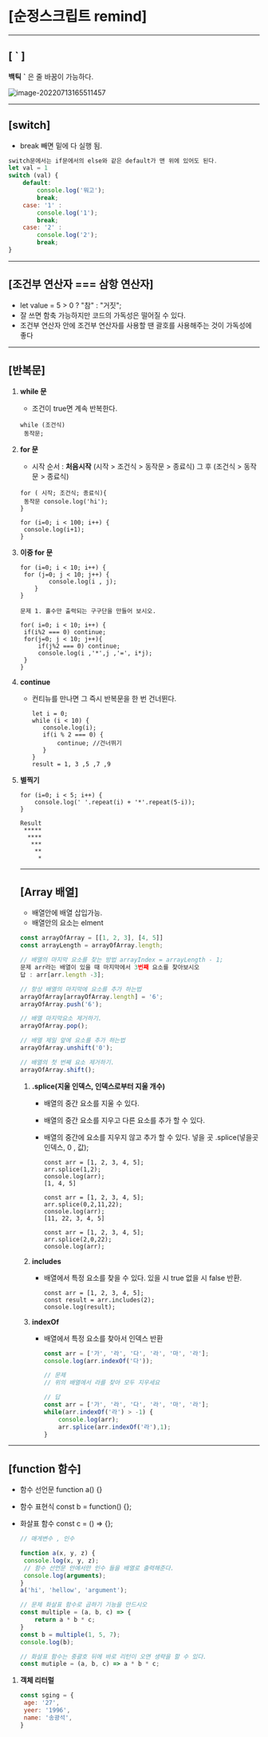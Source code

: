 # [순정스크립트 remind]

---

## [ ` ]

**백틱**  **`**  은 줄 바꿈이 가능하다.

![image-20220713165511457](C:\Users\ck154\AppData\Roaming\Typora\typora-user-images\image-20220713165511457.png)



---

## [switch]

- break 빼면 밑에 다 실행 됨.

```javascript
switch문에서는 if문에서의 else와 같은 default가 맨 위에 있어도 된다.
let val = 1
switch (val) {
	default:
        console.log('뭐고');
        break;
	case: '1' :
        console.log('1');
        break;
    case: '2' :
    	console.log('2');
        break;
}
```



---

## [조건부 연산자  === 삼항 연산자]

- let value = 5 > 0 ? "참" : "거짓";
- 잘 쓰면 함축 가능하지만 코드의 가독성은 떨어질 수 있다.
- 조건부 연산자 안에 조건부 연산자를 사용할 땐 괄호를 사용해주는 것이 가독성에 좋다

---

## [반복문]

1. **while 문**

   - 조건이 true면 계속 반복한다.

   ```
   while (조건식)
   	동작문;
   ```

2. **for 문**

   - 시작 순서 : **처음시작** (시작 > 조건식 > 동작문 > 종료식)  그 후 (조건식 > 동작문 > 종료식) 

   ```
   for ( 시작; 조건식; 종료식){
   	동작문 console.log('hi');
   }
   
   for (i=0; i < 100; i++) {
   	console.log(i+1);
   }
   ```

3. **이중 for 문**

   ```
   for (i=0; i < 10; i++) {
   	for (j=0; j < 10; j++) {
           console.log(i , j);
       }
   }
   
   문제 1. 홀수만 출력되는 구구단을 만들어 보시오.
   
   for( i=0; i < 10; i++) {
   	if(i%2 === 0) continue;
   	for(j=0; j < 10; j++){
   		if(j%2 === 0) continue;
   		console.log(i ,'*',j ,'=', i*j);
   	}
   }
   ```

4. **continue**

   - 컨티뉴를 만나면 그 즉시 반복문을 한 번 건너뛴다.

     ```
     let i = 0;
     while (i < 10) {
     	console.log(i);
     	if(i % 2 === 0) {
     		continue; //건너뛰기
     	}
     }
     result = 1, 3 ,5 ,7 ,9
     ```

     

5. **별찍기** 

   ```
   for (i=0; i < 5; i++) {
       console.log(' '.repeat(i) + '*'.repeat(5-i));
   }
   
   Result
    *****
     ****
      ***
       **
        *
   ```

   

   ---

   ## [Array 배열]

   - 배열안에 배열 삽입가능. 
   - 배열안의 요소는 elment

   ```javascript
   const arrayOfArray = [[1, 2, 3], [4, 5]]
   const arrayLength = arrayOfArray.length;
   
   // 배열의 마지막 요소를 찾는 방법 arrayIndex = arrayLength - 1;
   문제 arr라는 배열이 있을 때 마지막에서 3번째 요소를 찾아보시오
   답 : arr[arr.length -3];
   
   // 항상 배열의 마지막에 요소를 추가 하는법
   arrayOfArray[arrayOfArray.length] = '6';
   arrayOfArray.push('6');
   
   // 배열 마지막요소 제거하기.
   arrayOfArray.pop();
   
   // 배열 제일 앞에 요소를 추가 하는법
   arrayOfArray.unshift('0');
   
   // 배열의 첫 번째 요소 제거하기.
   arrayOfArray.shift();
   
   
   ```

   1. **.splice(지울 인덱스, 인덱스로부터 지울 개수)**

      - 배열의 중간 요소를 지울 수 있다.


      - 배열의 중간 요소를 지우고 다른 요소를 추가 할 수 있다.


      - 배열의 중간에 요소를 지우지 않고 추가 할 수 있다. 넣을 곳 .splice(넣을곳 인덱스, 0 , 값);

        ```
        const arr = [1, 2, 3, 4, 5];
        arr.splice(1,2);
        console.log(arr);
        [1, 4, 5]
        
        const arr = [1, 2, 3, 4, 5];
        arr.splice(0,2,11,22);
        console.log(arr);
        [11, 22, 3, 4, 5]
        
        const arr = [1, 2, 3, 4, 5];
        arr.splice(2,0,22);
        console.log(arr);
        ```

        

   2. **includes**

      - 배열에서 특정 요소를 찾을 수 있다. 있을 시 true 없을 시 false 반환.

        ```
        const arr = [1, 2, 3, 4, 5];
        const result = arr.includes(2);
        console.log(result);
        ```


   3. **indexOf**

      - 배열에서 특정 요소를 찾아서 인덱스 반환 

        ```javascript
        const arr = ['가', '라', '다', '라', '마', '라'];
        console.log(arr.indexOf('다'));
        
        // 문제 
        // 위의 배열에서 라를 찾아 모두 지우세요 
        
        // 답
        const arr = ['가', '라', '다', '라', '마', '라'];
        while(arr.indexOf('라') > -1) {
            console.log(arr);
            arr.splice(arr.indexOf('라'),1);
        }
        ```

        

---

## **[function 함수]**

- 함수 선언문 function a() {}

- 함수 표현식 const b = function() {};

- 화살표 함수 const c = () => {};

   ```javascript
   // 매게변수 , 인수
   
   function a(x, y, z) {
   	console.log(x, y, z);
   	// 함수 선언문 안에서만 인수 들을 배열로 출력해준다.
   	console.log(arguments);
   }
   a('hi', 'hellow', 'argument');
   
   // 문제 화살표 함수로 곱하기 기능을 만드시오
   const multiple = (a, b, c) => {
       return a * b * c;
   }
   const b = multiple(1, 5, 7);
   console.log(b);
   
   // 화살표 함수는 중괄호 뒤에 바로 리턴이 오면 생략을 할 수 있다.
   const mutiple = (a, b, c) => a * b * c;
   ```

1. **객체 리터럴**

   ```javascript
   const sging = {
   	age: '27',
   	yeer: '1996',
   	name: '송광석',
   }
   ```

   
